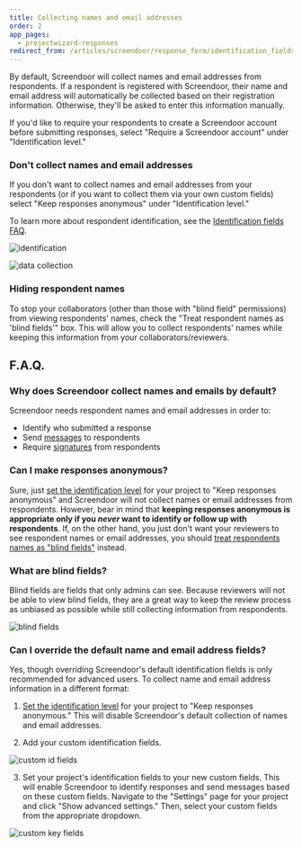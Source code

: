```yaml
---
title: Collecting names and email addresses
order: 2
app_pages:
  - projectwizard-responses
redirect_from: /articles/screendoor/response_form/identification_fields.html
---
```


By default, Screendoor will collect names and email addresses from respondents. If a respondent is registered with Screendoor, their name and email address will automatically be collected based on their registration information. Otherwise, they'll be asked to enter this information manually.

If you'd like to require your respondents to create a Screendoor account before submitting responses, select "Require a Screendoor account" under "Identification level."

### Don't collect names and email addresses

If you don't want to collect names and email addresses from your respondents (or if you want to collect them via your own custom fields) select "Keep responses anonymous" under "Identification level."

To learn more about respondent identification, see the [Identification fields FAQ](identification_fields.html).

![identification](../images/identification.png)

![data collection](../images/data_collection.png)

### Hiding respondent names

To stop your collaborators (other than those with "blind field" permissions) from viewing respondents' names, check the "Treat respondent names as 'blind fields'" box. This will allow you to collect respondents' names while keeping this information from your collaborators/reviewers.

## F.A.Q.

### Why does Screendoor collect names and emails by default?

Screendoor needs respondent names and email addresses in order to:

- Identify who submitted a response
- Send [messages](../messages/sending_messages.html) to respondents
- Require [signatures](signatures.html) from respondents

### Can I make responses anonymous?

Sure, just [set the identification level](#don-t-collect-names-and-email-addresses) for your project to "Keep responses anonymous" and Screendoor will not collect names or email addresses from respondents. However, bear in mind that **keeping responses anonymous is appropriate only if you *never* want to identify or follow up with respondents**. If, on the other hand, you just don't want your reviewers to see respondent names or email addresses, you should [treat respondents names as "blind fields"](#hiding-respondent-names) instead.

### What are blind fields?

Blind fields are fields that only admins can see. Because reviewers will not be able to view blind fields, they are a great way to keep the review process as unbiased as possible while still collecting information from respondents.

![blind fields](../images/blind_fields.png)

### Can I override the default name and email address fields?

Yes, though overriding Screendoor's default identification fields is only recommended for advanced users. To collect name and email address information in a different format:

1. [Set the identification level](#don-t-collect-names-and-email-addresses) for your project to "Keep responses anonymous." This will disable Screendoor's default collection of names and email addresses.

2. Add your custom identification fields.

  ![custom id fields](../images/custom_id_fields.png)

3. Set your project's identification fields to your new custom fields. This will enable Screendoor to identify responses and send messages based on these custom fields. Navigate to the "Settings" page for your project and click "Show advanced settings." Then, select your custom fields from the appropriate dropdown.

  ![custom key fields](../images/custom_key_fields.png)
